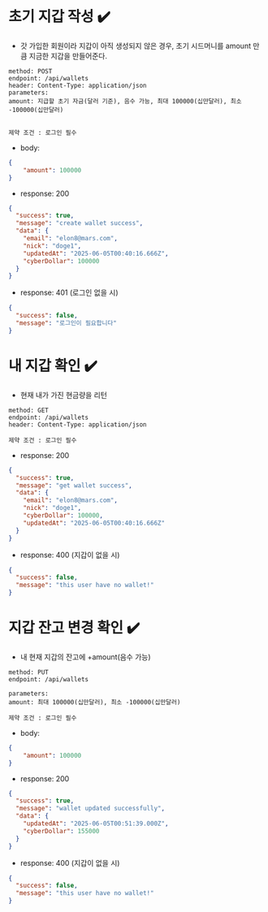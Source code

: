 
# 초기 지갑 작성 ✔️
- 갓 가입한 회원이라 지갑이 아직 생성되지 않은 경우, 초기 시드머니를 amount 만큼 지금한 지갑을 만들어준다.
```
method: POST
endpoint: /api/wallets
header: Content-Type: application/json
parameters:
amount: 지급할 초기 자금(달러 기준), 음수 가능, 최대 100000(십만달러), 최소 -100000(십만달러)


제약 조건 : 로그인 필수
```
- body: 
```JSON
{
    "amount": 100000
}
```

- response: 200
```JSON
{
  "success": true,
  "message": "create wallet success",
  "data": {
    "email": "elon8@mars.com",
    "nick": "doge1",
    "updatedAt": "2025-06-05T00:40:16.666Z",
    "cyberDollar": 100000
  }
}
```
- response: 401 (로그인 없을 시)
```JSON
{
  "success": false,
  "message": "로그인이 필요합니다"
}
```


# 내 지갑 확인 ✔️
- 현재 내가 가진 현금량을 리턴
```
method: GET
endpoint: /api/wallets
header: Content-Type: application/json

제약 조건 : 로그인 필수
```

- response: 200
```JSON
{
  "success": true,
  "message": "get wallet success",
  "data": {
    "email": "elon8@mars.com",
    "nick": "doge1",
    "cyberDollar": 100000,
    "updatedAt": "2025-06-05T00:40:16.666Z"
  }
}
```
- response: 400 (지갑이 없을 시)
```JSON
{
  "success": false,
  "message": "this user have no wallet!"
}
```


# 지갑 잔고 변경 확인 ✔️
- 내 현재 지갑의 잔고에 +amount(음수 가능)
```
method: PUT
endpoint: /api/wallets

parameters:
amount: 최대 100000(십만달러), 최소 -100000(십만달러)

제약 조건 : 로그인 필수
```
- body: 
```JSON
{
    "amount": 100000
}
```


- response: 200
```JSON
{
  "success": true,
  "message": "wallet updated successfully",
  "data": {
    "updatedAt": "2025-06-05T00:51:39.000Z",
    "cyberDollar": 155000
  }
}
```
- response: 400 (지갑이 없을 시)
```JSON
{
  "success": false,
  "message": "this user have no wallet!"
}
```
